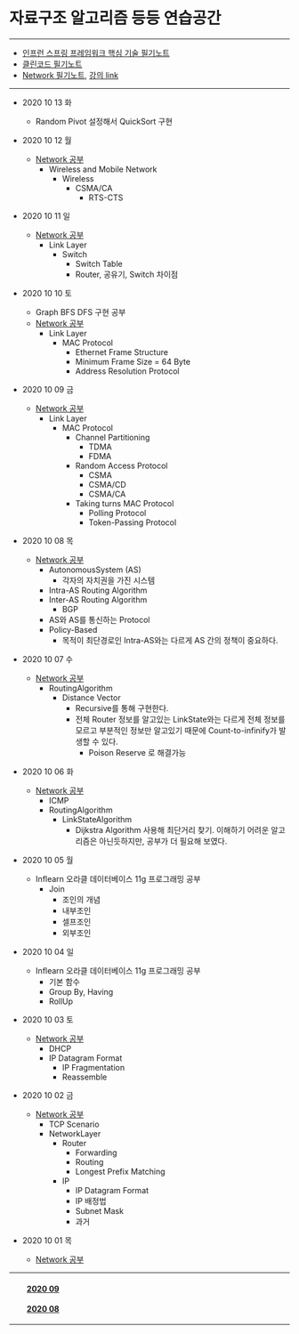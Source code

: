 # 자료구조 알고리즘 등등 연습공간

___

- [인프런 스프링 프레임워크 핵심 기술 필기노트](https://github.com/LeeGiCheol/Practice/tree/master/README/BookREADME/SpringFramework-core.md)
- [클린코드 필기노트](https://github.com/LeeGiCheol/Practice/tree/master/README/BookREADME/CleanCode.md)
- [Network 필기노트](https://github.com/LeeGiCheol/Practice/tree/master/src/network), [강의 link](http://www.kocw.net/home/search/kemView.do?kemId=1169634)   
___

- 2020 10 13 화
  - Random Pivot 설정해서 QuickSort 구현

- 2020 10 12 월
  - [Network 공부](https://github.com/LeeGiCheol/Practice/blob/master/src/network/_2020_10_12_Wireless.md)
    - Wireless and Mobile Network
      - Wireless
        - CSMA/CA
          - RTS-CTS

- 2020 10 11 일
  - [Network 공부](https://github.com/LeeGiCheol/Practice/blob/master/src/network/_2020_10_11_LinkLayer_Switch.md)
    - Link Layer
      - Switch
        - Switch Table
        - Router, 공유기, Switch 차이점

- 2020 10 10 토
  - Graph BFS DFS 구현 공부
  - [Network 공부](https://github.com/LeeGiCheol/Practice/blob/master/src/network/_2020_10_10_LinkLayer_MACProtocol.md)
    - Link Layer
      - MAC Protocol
        - Ethernet Frame Structure
        - Minimum Frame Size = 64 Byte
        - Address Resolution Protocol

- 2020 10 09 금
  - [Network 공부](https://github.com/LeeGiCheol/Practice/blob/master/src/network/_2020_10_09_LinkLayer_MACProtocol.md)
    - Link Layer
      - MAC Protocol 
        - Channel Partitioning
          - TDMA
          - FDMA
        - Random Access Protocol
          - CSMA
          - CSMA/CD
          - CSMA/CA
        - Taking turns MAC Protocol
          - Polling Protocol
          - Token-Passing Protocol

- 2020 10 08 목
  - [Network 공부](https://github.com/LeeGiCheol/Practice/blob/master/src/network/_2020_10_08_AutonomousSystem_BGP.md)
    - AutonomousSystem (AS)
      - 각자의 자치권을 가진 시스템
    - Intra-AS Routing Algorithm 
    - Inter-AS Routing Algorithm
      - BGP
    - AS와 AS를 통신하는 Protocol
    - Policy-Based
	    - 목적이 최단경로인 Intra-AS와는 다르게 AS 간의 정책이 중요하다.

- 2020 10 07 수
  - [Network 공부](https://github.com/LeeGiCheol/Practice/blob/master/src/network/_2020_10_07_DistanceVector.md)
    - RoutingAlgorithm
      - Distance Vector
        - Recursive를 통해 구현한다. 
        - 전체 Router 정보를 알고있는 LinkState와는 다르게 전체 정보를 모르고 부분적인 정보만 알고있기 때문에 Count-to-infinify가 발생할 수 있다.
          - Poison Reserve 로 해결가능

- 2020 10 06 화
  - [Network 공부](https://github.com/LeeGiCheol/Practice/blob/master/src/network/_2020_10_06_ICMP_RoutingAlgorithm-LinkStateAlgorithm.md)
    - ICMP
    - RoutingAlgorithm
      - LinkStateAlgorithm 
        - Dijkstra Algorithm 사용해 최단거리 찾기. 이해하기 어려운 알고리즘은 아닌듯하지만, 공부가 더 필요해 보였다.

- 2020 10 05 월
  - Inflearn 오라클 데이터베이스 11g 프로그래밍 공부
    - Join
        - 조인의 개념
        - 내부조인
        - 셀프조인
        - 외부조인

- 2020 10 04 일
  - Inflearn 오라클 데이터베이스 11g 프로그래밍 공부
    - 기본 함수
    - Group By, Having
    - RollUp

- 2020 10 03 토
  - [Network 공부](https://github.com/LeeGiCheol/Practice/blob/master/src/network/_2020_10_03_DHCP_IPFragmentation_Reassemble.md) 
    - DHCP
    - IP Datagram Format
      - IP Fragmentation
      - Reassemble

- 2020 10 02 금
  - [Network 공부](https://github.com/LeeGiCheol/Practice/blob/master/src/network/_2020_10_02_TCPScenario_Router_IP.md) 
    - TCP Scenario
    - NetworkLayer   
      - Router
        - Forwarding
        - Routing
        - Longest Prefix Matching
      - IP
        - IP Datagram Format 
        - IP 배정법
        - Subnet Mask
        - 과거

- 2020 10 01 목
  - [Network 공부](https://github.com/LeeGiCheol/Practice/blob/master/src/network/_2020_10_01_FlowControl_3WayHandshake_CongestionControl.md) 
  
___

#### &emsp;&emsp; [2020 09](https://github.com/LeeGiCheol/Practice/tree/master/README/README/2020/202009.md)
#### &emsp;&emsp; [2020 08](https://github.com/LeeGiCheol/Practice/tree/master/README/README/2020/202008.md)

___
